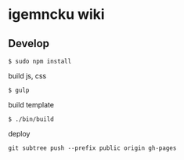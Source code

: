 # igemncku wiki

## Develop

```
$ sudo npm install
```

build js, css

```
$ gulp
```

build template

```
$ ./bin/build
```

deploy 

```
git subtree push --prefix public origin gh-pages
````
